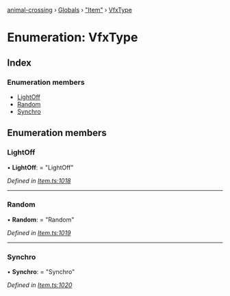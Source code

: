 [animal-crossing](../README.md) › [Globals](../globals.md) › ["Item"](../modules/_item_.md) › [VfxType](_item_.vfxtype.md)

# Enumeration: VfxType

## Index

### Enumeration members

* [LightOff](_item_.vfxtype.md#lightoff)
* [Random](_item_.vfxtype.md#random)
* [Synchro](_item_.vfxtype.md#synchro)

## Enumeration members

###  LightOff

• **LightOff**: = "LightOff"

*Defined in [Item.ts:1018](https://github.com/Norviah/animal-crossing/blob/37c048c/module/types/Item.ts#L1018)*

___

###  Random

• **Random**: = "Random"

*Defined in [Item.ts:1019](https://github.com/Norviah/animal-crossing/blob/37c048c/module/types/Item.ts#L1019)*

___

###  Synchro

• **Synchro**: = "Synchro"

*Defined in [Item.ts:1020](https://github.com/Norviah/animal-crossing/blob/37c048c/module/types/Item.ts#L1020)*
